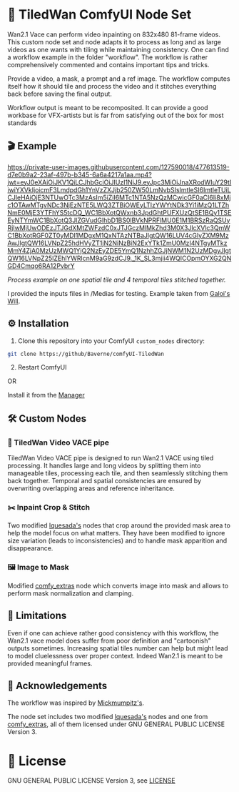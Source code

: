# 🧩 TiledWan ComfyUI Node Set

Wan2.1 Vace can perform video inpainting on 832x480 81-frame videos. This custom node set and node adapts it to process as long and as large videos as one wants with tiling while maintaining consistency.
One can find a workflow example in the folder "workflow". The workflow is rather comprehensively commented and contains important tips and tricks.

Provide a video, a mask, a prompt and a ref image. The workflow computes itself how it should tile and process the video and it stitches everything back before saving the final output.

Workflow output is meant to be recomposited. It can provide a good workbase for VFX-artists but is far from satisfying out of the box for most standards

## 🎬 Example

https://private-user-images.githubusercontent.com/127590018/477613519-d7e0b9a2-23af-497b-b345-6a6a4217a1aa.mp4?jwt=eyJ0eXAiOiJKV1QiLCJhbGciOiJIUzI1NiJ9.eyJpc3MiOiJnaXRodWIuY29tIiwiYXVkIjoicmF3LmdpdGh1YnVzZXJjb250ZW50LmNvbSIsImtleSI6ImtleTUiLCJleHAiOjE3NTUwOTc3MzAsIm5iZiI6MTc1NTA5NzQzMCwicGF0aCI6Ii8xMjc1OTAwMTgvNDc3NjEzNTE5LWQ3ZTBiOWEyLTIzYWYtNDk3Yi1iMzQ1LTZhNmE0MjE3YTFhYS5tcDQ_WC1BbXotQWxnb3JpdGhtPUFXUzQtSE1BQy1TSEEyNTYmWC1BbXotQ3JlZGVudGlhbD1BS0lBVkNPRFlMU0E1M1BRSzRaQSUyRjIwMjUwODEzJTJGdXMtZWFzdC0xJTJGczMlMkZhd3M0X3JlcXVlc3QmWC1BbXotRGF0ZT0yMDI1MDgxM1QxNTAzNTBaJlgtQW16LUV4cGlyZXM9MzAwJlgtQW16LVNpZ25hdHVyZT1jN2NiNzBiN2ExYTk1ZmU0MzI4NTgyMTkzMmY4ZjA0MzUzMWQ1YjQ2NzEyZDE5YmQ1NzhhZGJjNWM1N2UzMDgyJlgtQW16LVNpZ25lZEhlYWRlcnM9aG9zdCJ9._1K_SL3mjii4WQICOpmOYXG2QNGD4Cmqo6RA12PvbrY


*Process example on one spatial tile and 4 temporal tiles stitched together.*

I provided the inputs files in /Medias for testing. 
Example taken from [Galoi's Will](https://youtu.be/_DAqWS7MyEw).

## ⚙️ Installation

1. Clone this repository into your ComfyUI `custom_nodes` directory:
```bash
git clone https://github/Baverne/comfyUI-TiledWan
```

2. Restart ComfyUI

OR

Install it from the [Manager](https://github.com/Comfy-Org/ComfyUI-Manager)

## 🛠️ Custom Nodes

### 🧩 TiledWan Video VACE pipe

TiledWan Video VACE pipe is designed to run Wan2.1 VACE using tiled processing. It handles large and long videos by splitting them into manageable tiles, processing each tile, and then seamlessly stitching them back together.
Temporal and spatial consistencies are ensured by overwriting overlapping areas and reference inheritance.

### ✂️ Inpaint Crop & Stitch

Two modified [lquesada's](https://github.com/lquesada/ComfyUI-Inpaint-CropAndStitch) nodes that crop around the provided mask area to help the model focus on what matters.
They have been modified to ignore size variation (leads to inconsistencies) and to handle mask apparition and disappearance.

### 🖼️ Image to Mask

Modified [comfy_extras](https://github.com/comfyanonymous/ComfyUI) node which converts image into mask and allows to perform mask normalization and clamping.



## 🚧 Limitations

Even if one can achieve rather good consistency with this workflow, the Wan2.1 vace model does suffer from poor definition and "cartoonish" outputs sometimes.
Increasing spatial tiles number can help but might lead to model cluelessness over proper context. Indeed Wan2.1 is meant to be provided meaningful frames.


## 🙏 Acknowledgements

The workflow was inspired by [Mickmumpitz's](https://www.patreon.com/posts/shoot-entire-ai-127894905?utm_medium=clipboard_copy&utm_source=copyLink&utm_campaign=postshare_creator&utm_content=join_link).

The node set includes two modified [lquesada's](https://github.com/lquesada/ComfyUI-Inpaint-CropAndStitch) nodes and one from [comfy_extras](https://github.com/comfyanonymous/ComfyUI), all of them licensed under GNU GENERAL PUBLIC LICENSE Version 3. 

# 📄 License
GNU GENERAL PUBLIC LICENSE Version 3, see [LICENSE](LICENSE)